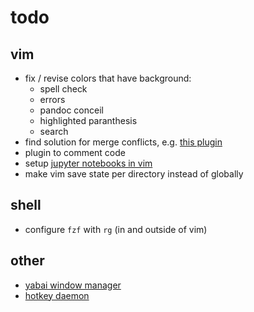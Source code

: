 # todo

## vim

- fix / revise colors that have background:
    - spell check
    - errors
    - pandoc conceil
    - highlighted paranthesis
    - search
- find solution for merge conflicts, e.g. [this plugin](https://medium.com/prodopsio/solving-git-merge-conflicts-with-vim-c8a8617e3633)
- plugin to comment code
- setup [jupyter notebooks in vim](https://github.com/jupyter-vim/jupyter-vim)
- make vim save state per directory instead of globally

## shell

- configure `fzf` with `rg` (in and outside of vim)

## other

- [yabai window manager](https://github.com/koekeishiya/yabai)
- [hotkey daemon](https://github.com/koekeishiya/skhd)

